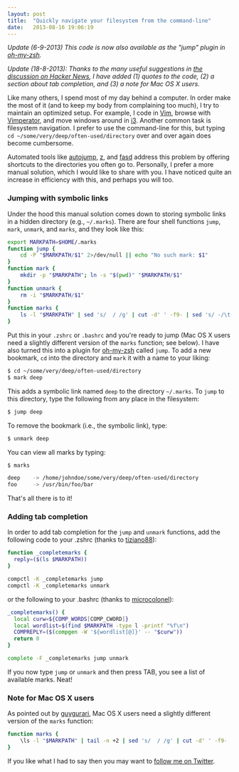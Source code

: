 ```yaml
---
layout: post
title:  "Quickly navigate your filesystem from the command-line"
date:   2013-08-16 19:06:19
---
```

*Update (6-9-2013) This code is now also available as the "jump" plugin in [oh-my-zsh][ohmyzsh].*

*Update (18-8-2013): Thanks to the many useful suggestions in [the discussion on Hacker News][hn], I have added (1) quotes to the code, (2) a section about tab completion, and (3) a note for Mac OS X users.*

Like many others, I spend most of my day behind a computer.
In order make the most of it (and to keep my body from complaining too much), I try to maintain an optimized setup.
For example, I code in [Vim][vim], browse with [Vimperator][vimperator], and move windows around in [i3][i3].
Another common task is filesystem navigation. 
I prefer to use the command-line for this, but typing `cd ~/some/very/deep/often-used/directory` over and over again does become cumbersome.

Automated tools like [autojump][autojump], [z][z], and [fasd][fasd] address this problem by offering shortcuts to the directories you often go to.
Personally, I prefer a more manual solution, which I would like to share with you.
I have noticed quite an increase in efficiency with this, and perhaps you will too.

###  Jumping with symbolic links

Under the hood this manual solution comes down to storing symbolic links in a hidden directory (e.g., `~/.marks`).
There are four shell functions `jump`, `mark`, `unmark`, and `marks`, and they look like this:

```bash
export MARKPATH=$HOME/.marks
function jump { 
	cd -P "$MARKPATH/$1" 2>/dev/null || echo "No such mark: $1"
}
function mark { 
	mkdir -p "$MARKPATH"; ln -s "$(pwd)" "$MARKPATH/$1"
}
function unmark { 
	rm -i "$MARKPATH/$1"
}
function marks {
	ls -l "$MARKPATH" | sed 's/  / /g' | cut -d' ' -f9- | sed 's/ -/\t-/g' && echo
}
```

Put this in your `.zshrc` or `.bashrc` and you're ready to jump (Mac OS X users need a slightly different version of the `marks` function; see below). I have also turned this into a plugin for [oh-my-zsh][ohmyzsh] called `jump`. To add a new bookmark, `cd` into the directory and `mark` it with a name to your liking:

```bash
$ cd ~/some/very/deep/often-used/directory
$ mark deep
```

This adds a symbolic link named `deep` to the directory `~/.marks`. To `jump` to this directory, type the following from any place in the filesystem:

```bash
$ jump deep
```

To remove the bookmark (i.e., the symbolic link), type:

```bash
$ unmark deep
```

You can view all marks by typing:

```bash
$ marks

deep	-> /home/johndoe/some/very/deep/often-used/directory
foo		-> /usr/bin/foo/bar
```

That's all there is to it! 

### Adding tab completion

In order to add tab completion for the `jump` and `unmark` functions, add the following code to your .zshrc (thanks to [tiziano88][hn1]):

```bash
function _completemarks {
  reply=($(ls $MARKPATH))
}

compctl -K _completemarks jump
compctl -K _completemarks unmark
```

or the following to your .bashrc (thanks to [microcolonel][hn2]):

```bash
_completemarks() {
  local curw=${COMP_WORDS[COMP_CWORD]}
  local wordlist=$(find $MARKPATH -type l -printf "%f\n")
  COMPREPLY=($(compgen -W '${wordlist[@]}' -- "$curw"))
  return 0
}

complete -F _completemarks jump unmark
```

If you now type `jump` or `unmark` and then press TAB, you see a list of available marks. Neat!

### Note for Mac OS X users

As pointed out by [guygurari][hn3], Mac OS X users need a slightly different version of the `marks` function:

```bash
function marks {
	\ls -l "$MARKPATH" | tail -n +2 | sed 's/  / /g' | cut -d' ' -f9- | awk -F ' -> ' '{printf "%-10s -> %s\n", $1, $2}'
}
```

If you like what I had to say then you may want to [follow me on Twitter][twitter].

[autojump]: https://github.com/joelthelion/autojump
[fasd]: https://github.com/clvv/fasd

[vim]: http://en.wikipedia.org/wiki/Vim_(text_editor)
[vimperator]: http://www.vimperator.org/vimperator
[i3]: http://i3wm.org
[zsh]: http://en.wikipedia.org/wiki/Z_shell
[zshrc]: https://github.com/jeroenjanssens/dotfiles/blob/master/home/.zshrc

[pullrequest]: https://github.com/robbyrussell/oh-my-zsh/pull/2045
[ohmyzsh]: https://github.com/robbyrussell/oh-my-zsh
[twitter]: https://twitter.com/jeroenhjanssens/
[hn]: https://news.ycombinator.com/item?id=6229001
[z]: https://github.com/rupa/z

[hn1]: https://news.ycombinator.com/item?id=6229468
[hn2]: https://news.ycombinator.com/item?id=6229768
[hn3]: https://news.ycombinator.com/item?id=6229428

